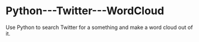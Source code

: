 # Python---Twitter---WordCloud
Use Python to search Twitter for a something and make a word cloud out of it.

